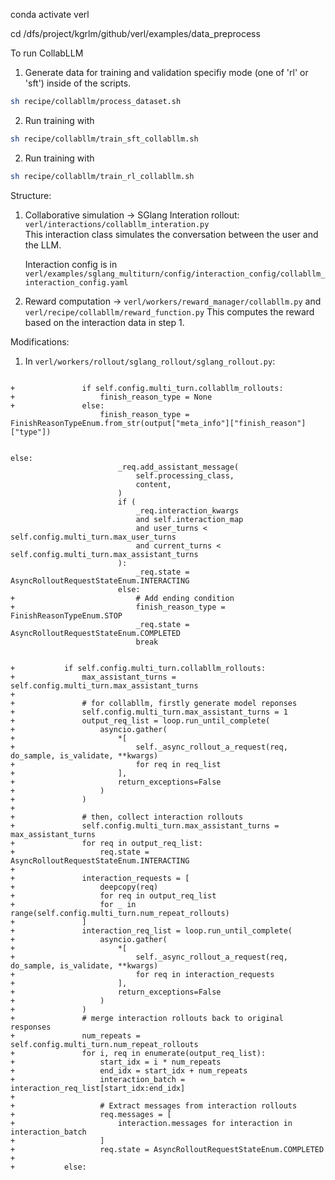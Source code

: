 conda activate verl

cd /dfs/project/kgrlm/github/verl/examples/data_preprocess

To run CollabLLM

1) Generate data for training and validation specifiy mode (one of 'rl' or 'sft') inside of the scripts.
```bash
sh recipe/collabllm/process_dataset.sh
```

2) Run training with
```bash
sh recipe/collabllm/train_sft_collabllm.sh 
```

2) Run training with
```bash
sh recipe/collabllm/train_rl_collabllm.sh 
```

Structure:
1) Collaborative simulation -> SGlang Interation rollout: `verl/interactions/collabllm_interation.py`  
    This interaction class simulates the conversation between the user and the LLM.

    Interaction config is in `verl/examples/sglang_multiturn/config/interaction_config/collabllm_interaction_config.yaml`

2) Reward computation -> `verl/workers/reward_manager/collabllm.py` and `verl/recipe/collabllm/reward_function.py`
    This computes the reward based on the interaction data in step 1.


Modifications:
1) In `verl/workers/rollout/sglang_rollout/sglang_rollout.py`:
```

+               if self.config.multi_turn.collabllm_rollouts:
+                   finish_reason_type = None
+               else:
                    finish_reason_type = FinishReasonTypeEnum.from_str(output["meta_info"]["finish_reason"]["type"])
                    
```

```
else:
                        _req.add_assistant_message(
                            self.processing_class,
                            content,
                        )
                        if (
                            _req.interaction_kwargs
                            and self.interaction_map
                            and user_turns < self.config.multi_turn.max_user_turns
                            and current_turns < self.config.multi_turn.max_assistant_turns
                        ):
                            _req.state = AsyncRolloutRequestStateEnum.INTERACTING
                        else:
+                           # Add ending condition
+                           finish_reason_type = FinishReasonTypeEnum.STOP
                            _req.state = AsyncRolloutRequestStateEnum.COMPLETED
                            break
```

```

+           if self.config.multi_turn.collabllm_rollouts:
+               max_assistant_turns = self.config.multi_turn.max_assistant_turns
+
+               # for collabllm, firstly generate model reponses
+               self.config.multi_turn.max_assistant_turns = 1
+               output_req_list = loop.run_until_complete(
+                   asyncio.gather(
+                       *[
+                           self._async_rollout_a_request(req, do_sample, is_validate, **kwargs) 
+                           for req in req_list
+                       ],
+                       return_exceptions=False
+                   )
+               )
+
+               # then, collect interaction rollouts
+               self.config.multi_turn.max_assistant_turns = max_assistant_turns
+               for req in output_req_list:
+                   req.state = AsyncRolloutRequestStateEnum.INTERACTING
+
+               interaction_requests = [
+                   deepcopy(req) 
+                   for req in output_req_list 
+                   for _ in range(self.config.multi_turn.num_repeat_rollouts)
+               ]
+               interaction_req_list = loop.run_until_complete(
+                   asyncio.gather(
+                       *[
+                           self._async_rollout_a_request(req, do_sample, is_validate, **kwargs)
+                           for req in interaction_requests
+                       ],
+                       return_exceptions=False
+                   )
+               )
+               # merge interaction rollouts back to original responses
+               num_repeats = self.config.multi_turn.num_repeat_rollouts
+               for i, req in enumerate(output_req_list):
+                   start_idx = i * num_repeats
+                   end_idx = start_idx + num_repeats
+                   interaction_batch = interaction_req_list[start_idx:end_idx]
+                   
+                   # Extract messages from interaction rollouts
+                   req.messages = [
+                       interaction.messages for interaction in interaction_batch
+                   ]
+                   req.state = AsyncRolloutRequestStateEnum.COMPLETED
+
+           else:
```